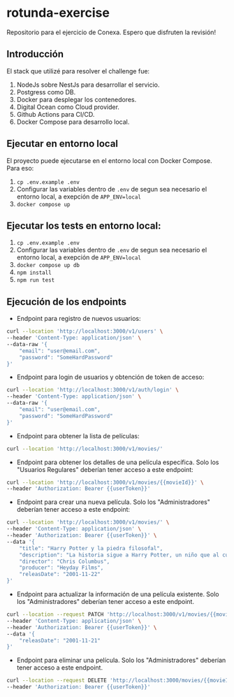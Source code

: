 # rotunda-exercise

Repositorio para el ejercicio de Conexa. Espero que disfruten la revisión!

## Introducción

El stack que utilizé para resolver el challenge fue:

1. NodeJs sobre NestJs para desarrollar el servicio.
2. Postgress como DB.
3. Docker para desplegar los contenedores.
4. Digital Ocean como Cloud provider.
5. Github Actions para CI/CD.
6. Docker Compose para desarrollo local.

## Ejecutar en entorno local

El proyecto puede ejecutarse en el entorno local con Docker Compose. Para eso:

1. `cp .env.example .env`
2. Configurar las variables dentro de `.env` de segun sea necesario el entorno local, a exepción de `APP_ENV=local`
3. `docker compose up`

## Ejecutar los tests en entorno local:

1. `cp .env.example .env`
2. Configurar las variables dentro de `.env` de segun sea necesario el entorno local, a exepción de `APP_ENV=local`
3. `docker compose up db`
4. `npm install`
5. `npm run test`

## Ejecución de los endpoints

- Endpoint para registro de nuevos usuarios:

```bash
curl --location 'http://localhost:3000/v1/users' \
--header 'Content-Type: application/json' \
--data-raw '{
    "email": "user@email.com",
    "password": "SomeHardPassword"
}'
```

- Endpoint para login de usuarios y obtención de token de acceso:

```bash
curl --location 'http://localhost:3000/v1/auth/login' \
--header 'Content-Type: application/json' \
--data-raw '{
    "email": "user@email.com",
    "password": "SomeHardPassword"
}'
```

- Endpoint para obtener la lista de películas:

```bash
curl --location 'http://localhost:3000/v1/movies/'
```

- Endpoint para obtener los detalles de una película específica. Solo los "Usuarios Regulares" deberían tener acceso a este endpoint:

```bash
curl --location 'http://localhost:3000/v1/movies/{{movieId}}' \
--header 'Authorization: Bearer {{userToken}}'
```

- Endpoint para crear una nueva película. Solo los "Administradores" deberían tener acceso a este endpoint:

```bash
curl --location 'http://localhost:3000/v1/movies/' \
--header 'Content-Type: application/json' \
--header 'Authorization: Bearer {{userToken}}' \
--data '{
    "title": "Harry Potter y la piedra filosofal",
    "description": "La historia sigue a Harry Potter, un niño que al cumplir 11 años descubre que es un mago.",
    "director": "Chris Columbus",
    "producer": "Heyday Films",
    "releasDate": "2001-11-22"
}'
```

- Endpoint para actualizar la información de una película existente. Solo los "Administradores" deberían tener acceso a este endpoint.

```bash
curl --location --request PATCH 'http://localhost:3000/v1/movies/{{movieId}}' \
--header 'Content-Type: application/json' \
--header 'Authorization: Bearer {{userToken}}' \
--data '{
    "releasDate": "2001-11-21"
}'
```

- Endpoint para eliminar una película. Solo los "Administradores" deberían tener acceso a este endpoint.

```bash
curl --location --request DELETE 'http://localhost:3000/movies/{{movieId}}' \
--header 'Authorization: Bearer {{userToken}}'
```
